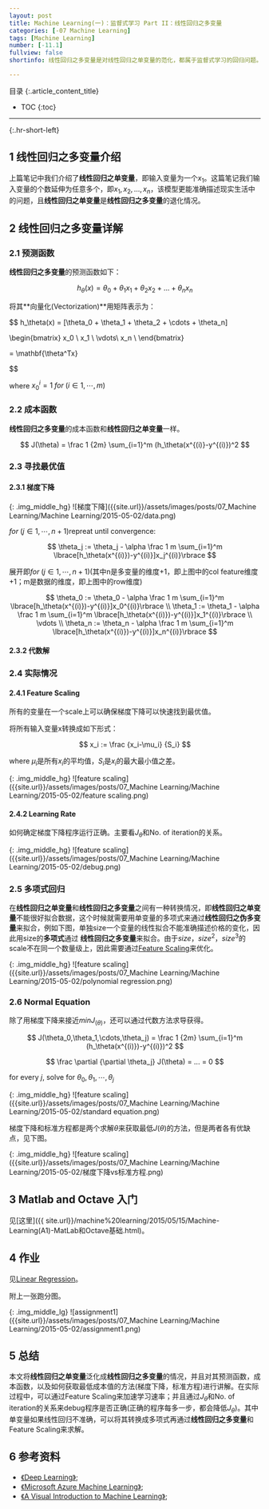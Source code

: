 ```yaml
---
layout: post
title: Machine Learning(一)：监督式学习 Part II：线性回归之多变量
categories: [-07 Machine Learning]
tags: [Machine Learning]
number: [-11.1]
fullview: false
shortinfo: 线性回归之多变量是对线性回归之单变量的范化，都属于监督式学习的回归问题。本文我们对线性回归之多变量做一个简单的介绍。

---
```

目录
{:.article_content_title}


* TOC
{:toc}

---
{:.hr-short-left}

## 1 线性回归之多变量介绍 ##

上篇笔记中我们介绍了**线性回归之单变量**，即输入变量为一个$x_1$。这篇笔记我们输入变量的个数延伸为任意多个，即$x_1,x_2,...,x_n$，该模型更能准确描述现实生活中的问题，且**线性回归之单变量**是**线性回归之多变量**的退化情况。

## 2 线性回归之多变量详解 ##

### 2.1 预测函数 ###

**线性回归之多变量**的预测函数如下：

$$
h_\theta(x) = \theta_0 + \theta_1x_1 +\theta_2x_2 + ... + \theta_nx_n
$$

将其**向量化(Vectorization)**用矩阵表示为：

$$
h_\theta(x) = [\theta_0 + \theta_1 + \theta_2 + \cdots + \theta_n]

\begin{bmatrix}
x_0 \\
x_1 \\
\vdots\\
x_n \\
\end{bmatrix}

= \mathbf{\theta^Tx}

$$

where $x_0^i = 1 \;for \; (i\in1,\cdots,m)$




### 2.2 成本函数 ###

**线性回归之多变量**的成本函数和**线性回归之单变量**一样。

$$
J(\theta) = \frac 1 {2m} \sum_{i=1}^m (h_\theta(x^{(i)}-y^{(i)})^2
$$

### 2.3 寻找最优值 ###

#### 2.3.1 梯度下降 ####

{: .img_middle_hg}
![梯度下降]({{site.url}}/assets/images/posts/07_Machine Learning/Machine Learning/2015-05-02/data.png)



$for \; (j\in1,\cdots,n+1)$repreat until convergence:

$$
\theta_j := \theta_j - \alpha \frac 1 m \sum_{i=1}^m \lbrace[h_\theta(x^{(i)})-y^{(i)}]x_j^{(i)}\rbrace
$$

展开即$for \; (j\in1,\cdots,n+1)$(其中n是多变量的维度+1，即上图中的col feature维度+1；m是数据的维度，即上图中的row维度)

$$
\theta_0 := \theta_0 - \alpha \frac 1 m \sum_{i=1}^m \lbrace[h_\theta(x^{(i)})-y^{(i)}]x_0^{(i)}\rbrace
\\
\theta_1 := \theta_1 - \alpha \frac 1 m \sum_{i=1}^m \lbrace[h_\theta(x^{(i)})-y^{(i)}]x_1^{(i)}\rbrace
\\
\vdots
\\
\theta_n := \theta_n - \alpha \frac 1 m \sum_{i=1}^m \lbrace[h_\theta(x^{(i)})-y^{(i)}]x_n^{(i)}\rbrace
$$



#### 2.3.2 代数解 ####

### 2.4 实际情况 ###

#### 2.4.1 Feature Scaling ####

所有的变量在一个scale上可以确保梯度下降可以快速找到最优值。

将所有输入变量x转换成如下形式：

$$
x_i := \frac {x_i-\mu_i} {S_i}
$$

where $\mu_i$是所有$x_i$的平均值，${S_i}$是$x_i$的最大最小值之差。

{: .img_middle_hg}
![feature scaling]({{site.url}}/assets/images/posts/07_Machine Learning/Machine Learning/2015-05-02/feature scaling.png)


#### 2.4.2 Learning Rate ####

如何确定梯度下降程序运行正确。主要看$J_\theta$和No. of iteration的关系。

{: .img_middle_hg}
![feature scaling]({{site.url}}/assets/images/posts/07_Machine Learning/Machine Learning/2015-05-02/debug.png)

### 2.5 多项式回归 ###

在**线性回归之单变量**和**线性回归之多变量**之间有一种转换情况，即**线性回归之单变量**不能很好拟合数据，这个时候就需要用单变量的多项式来通过**线性回归之伪多变量**来拟合，例如下图，单独size一个变量的线性拟合不能准确描述价格的变化，因此用size的**多项式**通过
**线性回归之多变量**来拟合。由于$size$，$size^2$，$size^3$的scale不在同一个数量级上，因此需要通过[Feature Scaling](#feature-scaling)来优化。

{: .img_middle_hg}
![feature scaling]({{site.url}}/assets/images/posts/07_Machine Learning/Machine Learning/2015-05-02/polynomial regression.png)

### 2.6 Normal Equation ###

除了用梯度下降来接近$minJ_(\theta)$，还可以通过代数方法求导获得。

$$
J(\theta_0,\theta_1,\cdots,\theta_j) = \frac 1 {2m} \sum_{i=1}^m (h_\theta(x^{(i)})-y^{(i)})^2
$$

$$
\frac \partial {\partial \theta_j} J(\theta) = ... = 0
$$

for every $j$, solve for $\theta_0,\theta_1,\cdots,\theta_j$

{: .img_middle_hg}
![feature scaling]({{site.url}}/assets/images/posts/07_Machine Learning/Machine Learning/2015-05-02/standard equation.png)

梯度下降和标准方程都是两个求解$\theta$来获取最低$J(\theta)$的方法，但是两者各有优缺点，见下图。

{: .img_middle_hg}
![feature scaling]({{site.url}}/assets/images/posts/07_Machine Learning/Machine Learning/2015-05-02/梯度下降vs标准方程.png)

## 3 Matlab and Octave 入门 ##

见[这里]({{ site.url}}/machine%20learning/2015/05/15/Machine-Learning(A1)-MatLab和Octave基础.html)。

## 4 作业 ##

见[Linear Regression](https://github.com/shunmian/-11-Machine-Learning)。

附上一张跑分图。

{: .img_middle_lg}
![assignment1]({{site.url}}/assets/images/posts/07_Machine Learning/Machine Learning/2015-05-02/assignment1.png)

## 5 总结 ##

本文将**线性回归之单变量**泛化成**线性回归之多变量**的情况，并且对其预测函数，成本函数，以及如何获取最低成本值的方法(梯度下降，标准方程)进行讲解。在实际过程中，可以通过Feature Scaling来加速学习速率；并且通过$J_\theta$和No. of iteration的关系来debug程序是否正确(正确的程序每多一步，都会降低$J_\theta$)。其中单变量如果线性回归不准确，可以将其转换成多项式再通过**线性回归之多变量**和Feature Scaling来求解。



## 6 参考资料 ##
- [《Deep Learning》](http://deeplearning.net/);
- [《Microsoft Azure Machine Learning》](https://azure.microsoft.com/en-us/services/machine-learning/);
- [《A Visual Introduction to Machine Learning》](http://www.r2d3.us/visual-intro-to-machine-learning-part-1/);




